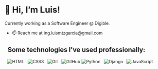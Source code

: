# 👋 Hi, I’m Luis!
Currently working as a Software Engineer @ Digible.
- 📫 Reach me at ing.luismtzgarcia@gmail.com

## &nbsp;&nbsp;Some technologies I've used professionally:
<p align="center">
  <img src="https://img.shields.io/badge/HTML5-E34F26?style=for-the-badge&logo=html5&logoColor=white" alt="HTML" />&nbsp;&nbsp;
  <img src="https://img.shields.io/badge/css3-%231572B6.svg?style=for-the-badge&logo=css3&logoColor=white" alt="CSS3" />&nbsp;&nbsp;
  <img src="https://img.shields.io/badge/Git-F05032?style=for-the-badge&logo=git&logoColor=white" alt="Git" />&nbsp;&nbsp;
  <img src="https://img.shields.io/badge/github%20-%23000.svg?&style=for-the-badge&logo=github&logoColor=white" alt="GitHub" />
  <img src="https://img.shields.io/badge/Python-success?style=for-the-badge&logo=python&logoColor=white" alt="Python" />&nbsp;&nbsp;
  <img src="https://img.shields.io/badge/Django-yellowgreen?style=for-the-badge&logo=Django&logoColor=white" alt="Django" />&nbsp;&nbsp;
  <img src="https://img.shields.io/badge/javascript-%23323330.svg?style=for-the-badge&logo=javascript&logoColor=%23F7DF1E" alt="JavaScript" />&nbsp;&nbsp;
</p>
